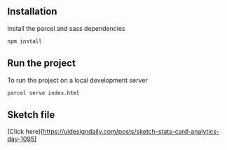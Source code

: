 
## Installation

Install the parcel and sass dependencies

```bash
npm install
```

## Run the project

To run the project on a local development server

```bash
parcel serve index.html
```

## Sketch file
(Click here)[https://uidesigndaily.com/posts/sketch-stats-card-analytics-day-1095]
